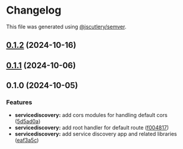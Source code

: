 # Changelog

This file was generated using [@jscutlery/semver](https://github.com/jscutlery/semver).

## [0.1.2](https://github.com/jdwillmsen/jdw/compare/servicediscovery-0.1.1...servicediscovery-0.1.2) (2024-10-16)

## [0.1.1](https://github.com/jdwillmsen/jdw/compare/servicediscovery-0.1.0...servicediscovery-0.1.1) (2024-10-06)

## 0.1.0 (2024-10-05)

### Features

- **servicediscovery:** add cors modules for handling default cors ([5d5ad0a](https://github.com/jdwillmsen/jdw/commit/5d5ad0a80ffd1a6b703987f332eb0280d3115911))
- **servicediscovery:** add root handler for default route ([f004817](https://github.com/jdwillmsen/jdw/commit/f004817e4e0415d1653d4d3ae335ff8f993c47f3))
- **servicediscovery:** add service discovery app and related libraries ([eaf3a5c](https://github.com/jdwillmsen/jdw/commit/eaf3a5cacd6712a480c2a20bc4817a1d654952e1))
